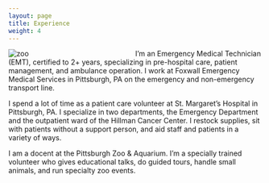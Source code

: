 ```yaml
---
layout: page
title: Experience
weight: 4
---
```


<div style="float: left; padding-right: 5%; width: 45%">
<img src="{{ site.url }}/public/images/zoo.jpg" alt="zoo"/>
</div>

I’m an Emergency Medical Technician (EMT), certified to 2+ years, specializing in pre-hospital care, patient management, and ambulance operation. I work at Foxwall Emergency Medical Services in Pittsburgh, PA on the emergency and non-emergency transport line.

I spend a lot of time as a patient care volunteer at St. Margaret’s Hospital in Pittsburgh, PA. I specialize in two departments, the Emergency Department and the outpatient ward of the Hillman Cancer Center. I restock supplies, sit with patients without a support person, and aid staff and patients in a variety of ways.

I am a docent at the Pittsburgh Zoo & Aquarium. I’m a specially trained volunteer who gives educational talks, do guided tours, handle small animals, and run specialty zoo events.